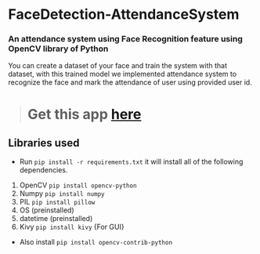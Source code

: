 # FaceDetection-AttendanceSystem
### An attendance system using Face Recognition feature using OpenCV library of Python

You can create a dataset of your face and train the system with that dataset, with this trained model we implemented attendance system to recognize the face and mark the attendance of user using provided user id.

> # Get this app [here](https://github.com/aryaraj132/FaceDetection-AttendanceSystem/blob/master/setup.exe?raw=true)

## Libraries used

- Run `pip install -r requirements.txt` it will install all of the following dependencies.

1. OpenCV `pip install opencv-python`
2. Numpy `pip install numpy`
3. PIL `pip install pillow`
4. OS (preinstalled)
5. datetime (preinstalled)
6. Kivy `pip install kivy` {For GUI}
- Also install `pip install opencv-contrib-python`






